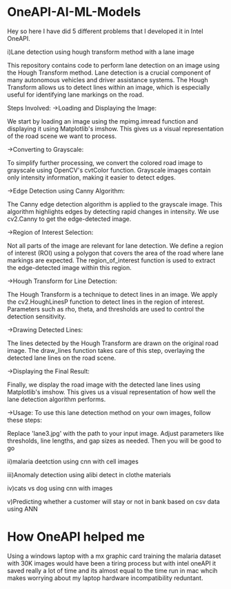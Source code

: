 # OneAPI-AI-ML-Models

Hey so here I have did 5 different problems that I developed it in Intel OneAPI.

i)Lane detection using hough transform method with a lane image

  This repository contains code to perform lane detection on an image using the Hough Transform method. Lane detection is a crucial component of many autonomous vehicles and driver assistance systems. The Hough Transform allows us to detect lines within an image, which is especially useful for identifying lane markings on the road.
  
  Steps Involved:
  ->Loading and Displaying the Image:
  
  We start by loading an image using the mpimg.imread function and displaying it using Matplotlib's imshow. This gives us a visual representation of the road scene we want to process.
  
  ->Converting to Grayscale:
  
  To simplify further processing, we convert the colored road image to grayscale using OpenCV's cvtColor function. Grayscale images contain only intensity information, making it easier to detect edges.
  
  ->Edge Detection using Canny Algorithm:
  
  The Canny edge detection algorithm is applied to the grayscale image. This algorithm highlights edges by detecting rapid changes in intensity. We use cv2.Canny to get the edge-detected image.
  
  ->Region of Interest Selection:
  
  Not all parts of the image are relevant for lane detection. We define a region of interest (ROI) using a polygon that covers the area of the road where lane markings are expected. The region_of_interest function is used to extract the edge-detected image within this region.
  
  ->Hough Transform for Line Detection:
  
  The Hough Transform is a technique to detect lines in an image. We apply the cv2.HoughLinesP function to detect lines in the region of interest. Parameters such as rho, theta, and thresholds are used to control the detection sensitivity.
  
  ->Drawing Detected Lines:
  
  The lines detected by the Hough Transform are drawn on the original road image. The draw_lines function takes care of this step, overlaying the detected lane lines on the road scene.
  
  ->Displaying the Final Result:
  
  Finally, we display the road image with the detected lane lines using Matplotlib's imshow. This gives us a visual representation of how well the lane detection algorithm performs.
  
  ->Usage:
  To use this lane detection method on your own images, follow these steps:
  
  Replace 'lane3.jpg' with the path to your input image.
  Adjust parameters like thresholds, line lengths, and gap sizes as needed.
  Then you will be good to go


ii)malaria deetction using cnn with cell images

iii)Anomaly detection using alibi detect in clothe materials

iv)cats vs dog using cnn with images

v)Predicting whether a customer will stay or not in bank based on csv data using ANN

# How OneAPI helped me
Using a windows laptop with a mx graphic card training the malaria dataset with 30K images would have been a tiring process but with intel oneAPI it saved really a lot of time and its almost equal to the time run in mac whcih makes worrying about my laptop hardware incompatibility reduntant.
